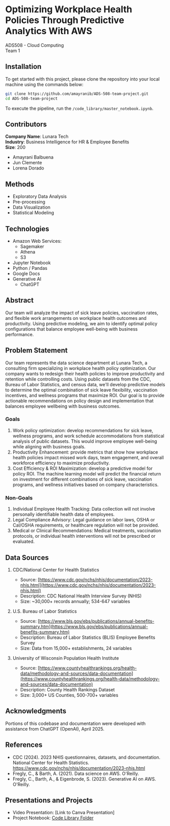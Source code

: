 # Optimizing Workplace Health Policies Through Predictive Analytics With AWS

ADS508 - Cloud Computing  
Team 1

## Installation

To get started with this project, please clone the repository into your local machine using the commands below:

```bash
git clone https://github.com/amayranib/ADS-508-team-project.git
cd ADS-508-team-project
```

To execute the pipeline, run the `/code_library/master_notebook.ipynb`. 

## Contributors

**Company Name**: Lunara Tech  
**Industry**: Business Intelligence for HR & Employee Benefits  
**Size**: 200

- Amayrani Balbuena
- Jun Clemente
- Lorena Dorado

## Methods

- Exploratory Data Analysis
- Pre-processing
- Data Visualization
- Statistical Modeling

## Technologies

- Amazon Web Services:
  - Sagemaker
  - Athena
  - S3
- Jupyter Notebook
- Python / Pandas
- Google Docs
- Generative AI
   - ChatGPT

## Abstract

Our team will analyze the impact of sick leave policies, vaccination rates, and flexible work arrangements on workplace health outcomes and productivity. Using predictive modeling, we aim to identify optimal policy configurations that balance employee well-being with business performance.

## Problem Statement

Our team represents the data science department at Lunara Tech, a consulting firm specializing in workplace health policy optimization. Our company wants to redesign their health policies to improve productivity and retention while controlling costs. Using public datasets from the CDC, Bureau of Labor Statistics, and census data, we'll develop predictive models to determine the optimal combination of sick leave flexibility, vaccination incentives, and wellness programs that maximize ROI. Our goal is to provide actionable recommendations on policy design and implementation that balances employee wellbeing with business outcomes.

### Goals

1. Work policy optimization: develop recommendations for sick leave, wellness programs, and work schedule accommodations from statistical analysis of public datasets. This would improve employee well-being while aligning with business goals.
2. Productivity Enhancement: provide metrics that show how workplace health policies impact missed work days, team engagement, and overall workforce efficiency to maximize productivity.
3. Cost Efficiency & ROI Maximization: develop a predictive model for policy ROI. The machine learning model will predict the financial return on investment for different combinations of sick leave, vaccination programs, and wellness initiatives based on company characteristics.

### Non-Goals

1. Individual Employee Health Tracking: Data collection will not involve personally identifiable health data of employees.
2. Legal Compliance Advisory: Legal guidance on labor laws, OSHA or Cal/OSHA requirements, or healthcare regulation will not be provided.
3. Medical or Clinical Recommendations: Medical treatments, vaccination protocols, or individual health interventions will not be prescribed or evaluated.

## Data Sources

1. CDC/National Center for Health Statistics

   - Source: [https://www.cdc.gov/nchs/nhis/documentation/2023-nhis.html](https://www.cdc.gov/nchs/nhis/documentation/2023-nhis.html)
   - Description: CDC National Health Interview Survey (NHIS)
   - Size: ~30,000+ records annually; 534-647 variables

2. U.S. Bureau of Labor Statistics

   - Source: [https://www.bls.gov/ebs/publications/annual-benefits-summary.htm](https://www.bls.gov/ebs/publications/annual-benefits-summary.htm)
   - Description: Bureau of Labor Statistics (BLIS) Employee Benefits Survey
   - Size: Data from 15,000+ establishments, 24 variables

3. University of Wisconsin Population Health Institute
   - Source: [https://www.countyhealthrankings.org/health-data/methodology-and-sources/data-documentation](https://www.countyhealthrankings.org/health-data/methodology-and-sources/data-documentation)
   - Description: County Health Rankings Dataset
   - Size: 3,000+ US Counties, 500-700+ variables

## Acknowledgments

Portions of this codebase and documentation were developed with assistance from ChatGPT (OpenAI), April 2025.

## References

- CDC (2024). 2023 NHIS questionnaires, datasets, and documentation. National Center for Health Statistics. https://www.cdc.gov/nchs/nhis/documentation/2023-nhis.html
- Fregly, C., & Barth, A. (2021). Data science on AWS. O'Reilly.
- Fregly, C., Barth, A., & Eigenbrode, S. (2023). Generative AI on AWS. O'Reilly.

## Presentations and Projects

- Video Presentation: [Link to Canva Presentation]
- Project Notebook: [Code Library Folder](code_library)
